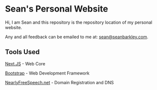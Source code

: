 # Sean's Personal Website

Hi, I am Sean and this repository is the repository location of my personal website.

Any and all feedback can be emailed to me at: [sean@seanbarkley.com](mailto:sean@seanbarkley.com).

## Tools Used

[Next.JS](https://nextjs.org/) - Web Core

[Bootstrap](http://twitter.github.com/bootstrap) - Web Development Framework

[NearlyFreeSpeech.net](http://www.nearlyfreespeech.net) - Domain Registration and DNS
